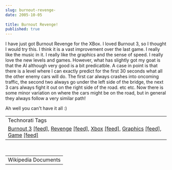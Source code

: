 ```yaml
---
slug: burnout-revenge-
date: 2005-10-05
 
title: Burnout Revenge!
published: true
---
```

I have just got Burnout Revenge for the XBox.  I loved Burnout 3, so I thought I would try this.  I think it is a vast improvement over the last game.  I really like the music in it.  I really like the graphics and the sense of speed.  I really love the new levels and games.  However, what has slightly got my goat is that the AI although very good is a bit predicatble.  A case in point is that there is a level where I can exactly predict for the first 30 seconds what all the other enemy cars will do.  The first car always crashes into oncoming traffic, the second two always go under the left side of the bridge, the next 3 cars always fight it out on the right side of the road. etc etc.  Now there is some minor variation on where the cars might be on the road, but in general they always follow a very similar path!<p />Ah well you can't have it all :)<p /><table class="TechnoratiHead TagHeader">
<tr><td>Technorati Tags</td></tr>
<tr class="Technorati"><td>
<a href="http://www.technorati.com/tag/Burnout%203" class="Tag" rel="tag">Burnout 3</a> <a href="http://feeds.technorati.com/feed/posts/tag/Burnout%203" class="Tag">[feed]</a>, <a href="http://www.technorati.com/tag/Revenge" class="Tag" rel="tag">Revenge</a> <a href="http://feeds.technorati.com/feed/posts/tag/Revenge" class="Tag">[feed]</a>, <a href="http://www.technorati.com/tag/Xbox" class="Tag" rel="tag">Xbox</a> <a href="http://feeds.technorati.com/feed/posts/tag/Xbox" class="Tag">[feed]</a>, <a href="http://www.technorati.com/tag/Graphics" class="Tag" rel="tag">Graphics</a> <a href="http://feeds.technorati.com/feed/posts/tag/Graphics" class="Tag">[feed]</a>, <a href="http://www.technorati.com/tag/Game" class="Tag" rel="tag">Game</a> <a href="http://feeds.technorati.com/feed/posts/tag/Game" class="Tag">[feed]</a>
</td></tr>
</table><br /><table class="TechnoratiHead TagHeader">
<tr><td>Wikipedia Documents</td></tr>
<tr class="Technorati"></tr>
</table><div class="blogger-post-footer"><img class="posterous_download_image" src="https://blogger.googleusercontent.com/tracker/8109338-112854647680434162?l=www.kinlan.co.uk%2Findex.html" height="1" alt="" width="1" /></div>

